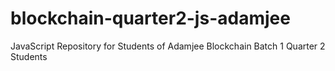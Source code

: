 # blockchain-quarter2-js-adamjee
JavaScript Repository for Students of Adamjee Blockchain Batch 1 Quarter 2 Students 
